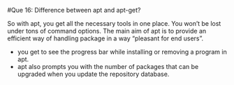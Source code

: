 #Que 16: Difference between apt and apt-get?

So with apt, you get all the necessary tools in one place. You won’t be lost under tons of command options. The main aim of apt is to provide an efficient way of handling package in a way “pleasant for end users”.

* you get to see the progress bar while installing or removing a program in apt.
* apt also prompts you with the number of packages that can be upgraded when you update the repository database.

